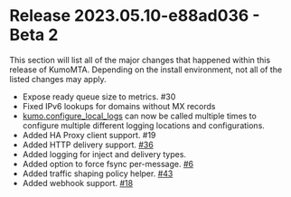# Release 2023.05.10-e88ad036 - Beta 2

This section will list all of the major changes that happened within this
release of KumoMTA. Depending on the install environment, not all of the listed
changes may apply.

* Expose ready queue size to metrics. #30
* Fixed IPv6 lookups for domains without MX records
* [kumo.configure_local_logs](../reference/kumo/configure_local_logs.md) can now be called
  multiple times to configure multiple different logging locations and
  configurations.
* Added HA Proxy client support. #19
* Added HTTP delivery support. [#36](https://github.com/KumoCorp/kumomta/issues/36)
* Added logging for inject and delivery types.
* Added option to force fsync per-message. [#6](https://github.com/KumoCorp/kumomta/issues/6)
* Added traffic shaping policy helper. [#43](https://github.com/KumoCorp/kumomta/issues/43)
* Added webhook support. [#18](https://github.com/KumoCorp/kumomta/issues/18)
